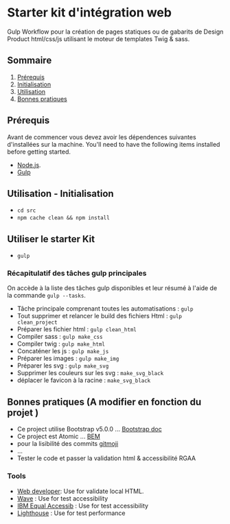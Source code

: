 # Starter kit d'intégration web
  
Gulp Workflow pour la création de pages statiques ou de gabarits de Design Product html/css/js utilisant le moteur de templates Twig & sass.


## Sommaire
1. [Prérequis](#requirements)
2. [Initialisation](#setting-up-workflow)
3. [Utilisation](#ui-workflow)
5. [Bonnes pratiques](#good-practices)



<a name="requirements"></a>
## Prérequis
Avant de commencer vous devez avoir les dépendences suivantes d'installées sur la machine.
You'll need to have the following items installed before getting started.

  * [Node.js](https://nodejs.org/en/download/).
  * [Gulp](https://gulpjs.com/docs/en/getting-started/quick-start/)


<a name="setting-up-workflow"></a>
## Utilisation - Initialisation

* `cd src`
* `npm cache clean && npm install`



<a name="ui-workflow"></a>
## Utiliser le starter Kit

* `gulp`


### Récapitulatif des tâches gulp principales

On accède à la liste des tâches gulp disponibles et leur résumé à l'aide de la commande `gulp --tasks`.

  * Tâche principale comprenant toutes les automatisations   :   `gulp`
  * Tout supprimer et relancer le build des fichiers Html   :   `gulp clean_project`
  * Préparer les fichier html     :   `gulp clean_html`
  * Compiler sass     :   `gulp make_css`
  * Compiler twig     :   `gulp make_html`
  * Concaténer les js :   `gulp make_js`
  * Préparer les images :   `gulp make_img`
  * Préparer les svg :   `gulp make_svg`
  * Supprimer les couleurs sur les svg :   `make_svg_black`
  * déplacer le favicon à la racine :   `make_svg_black`






<a name="good-practices"></a>
## Bonnes pratiques (A modifier en fonction du projet )
* Ce project utilise Bootstrap v5.0.0 ... [Bootstrap doc](https://getbootstrap.com/)
* Ce project est Atomic ... [BEM](http://getbem.com/introduction/)
* pour la lisibilité des commits [gitmoji](https://gitmoji.dev/)
* ...
* Tester le code et passer la validation html & accessibilité RGAA

### Tools

* [Web developer](https://chrome.google.com/webstore/detail/web-developer/bfbameneiokkgbdmiekhjnmfkcnldhhm?hl=fr): Use for validate local HTML.
* [Wave](https://chrome.google.com/webstore/detail/wave-evaluation-tool/jbbplnpkjmmeebjpijfedlgcdilocofh) : Use for test accessibility
* [IBM Equal Accessib](https://chrome.google.com/webstore/detail/ibm-equal-access-accessib/lkcagbfjnkomcinoddgooolagloogehp) : Use for test accessibility
* [Lighthouse](https://chrome.google.com/webstore/detail/lighthouse/blipmdconlkpinefehnmjammfjpmpbjk?hl=fr) : Use for test performance